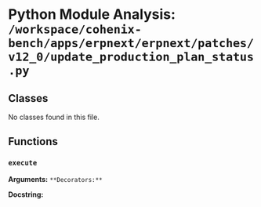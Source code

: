 # Python Module Analysis: `/workspace/cohenix-bench/apps/erpnext/erpnext/patches/v12_0/update_production_plan_status.py`

## Classes

No classes found in this file.


## Functions

### `execute`
**Arguments:** ``
**Decorators:** ``

**Docstring:**
```

```

